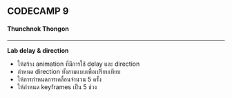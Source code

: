## CODECAMP 9

#### Thunchnok Thongon

---

**Lab delay & direction**
- ให้สร้าง animation ที่มีการใช้ delay และ direction
- กำหนด direction ทั้งสามแบบเพื่อเปรียบเทียบ
- ให้การกำหนดการเคลื่อนจำนวน 5 ครั้ง
- ให้กำหนด keyframes เป็น 5 ช่วง

